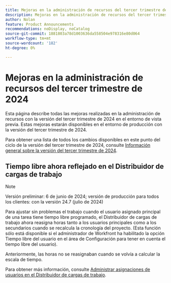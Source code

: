 ```yaml
---
title: Mejoras en la administración de recursos del tercer trimestre de 2024
description: Mejoras en la administración de recursos del tercer trimestre de 2024
author: Nolan
feature: Product Announcements
recommendations: noDisplay, noCatalog
source-git-commit: 1881803a78d1003636da558504e978316e80d064
workflow-type: tm+mt
source-wordcount: '182'
ht-degree: 0%

---
```


# Mejoras en la administración de recursos del tercer trimestre de 2024

Esta página describe todas las mejoras realizadas en la administración de recursos con la versión del tercer trimestre de 2024 en el entorno de vista previa. Estas mejoras estarán disponibles en el entorno de producción con la versión del tercer trimestre de 2024.

Para obtener una lista de todos los cambios disponibles en este punto del ciclo de la versión del tercer trimestre de 2024, consulte [Información general sobre la versión del tercer trimestre de 2024](/help/quicksilver/product-announcements/product-releases/24-q3-release-activity/24-q3-release-overview.md).

## Tiempo libre ahora reflejado en el Distribuidor de cargas de trabajo

>[!NOTE]
>
>Versión preliminar: 6 de junio de 2024; versión de producción para todos los clientes: con la versión 24.7 (julio de 2024)

Para ajustar sin problemas el trabajo cuando el usuario asignado principal de una tarea tiene tiempo libre programado, el Distribuidor de cargas de trabajo ahora reasigna horas tanto a los usuarios principales como a los secundarios cuando se recalcula la cronología del proyecto. (Esta función sólo está disponible si el administrador de Workfront ha habilitado la opción Tiempo libre del usuario en el área de Configuración para tener en cuenta el tiempo libre del usuario).

Anteriormente, las horas no se reasignaban cuando se volvía a calcular la escala de tiempo.

Para obtener más información, consulte [Administrar asignaciones de usuarios en el Distribuidor de cargas de trabajo](/help/quicksilver/resource-mgmt/workload-balancer/manage-user-allocations-workload-balancer.md).
